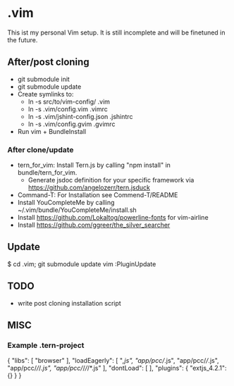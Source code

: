 # .vim

This ist my personal Vim setup. It is still incomplete and will be finetuned in the future.

## After/post cloning

* git submodule init
* git submodule update
* Create symlinks to:
  * ln -s src/to/vim-config/ .vim
  * ln -s .vim/config.vim .vimrc
  * ln -s .vim/jshint-config.json .jshintrc
  * ln -s .vim/config.gvim .gvimrc 
* Run vim + BundleInstall

### After clone/update
* tern_for_vim: Install Tern.js by calling "npm install" in bundle/tern_for_vim.
  * Generate jsdoc definition for your specific framework via https://github.com/angelozerr/tern.jsduck
* Command-T: For Installation see Commend-T/README
* Install YouCompleteMe by calling ~/.vim/bundle/YouCompleteMe/install.sh
* Install https://github.com/Lokaltog/powerline-fonts for vim-airline
* Install https://github.com/ggreer/the_silver_searcher

## Update
$ cd .vim; git submodule update
vim :PluginUpdate

## TODO

* write post cloning installation script

## MISC

### Example .tern-project

{
    "libs": [
        "browser"
    ],
    "loadEagerly": [
        "*,js",
        "app/pcc/*.js",
        "app/pcc/*/*.js",
        "app/pcc/*/*/*.js",
        "app/pcc/*/*/*/*.js"
    ],
    "dontLoad": [
    ],
    "plugins": {
        "extjs_4.2.1": {}
    }
}
